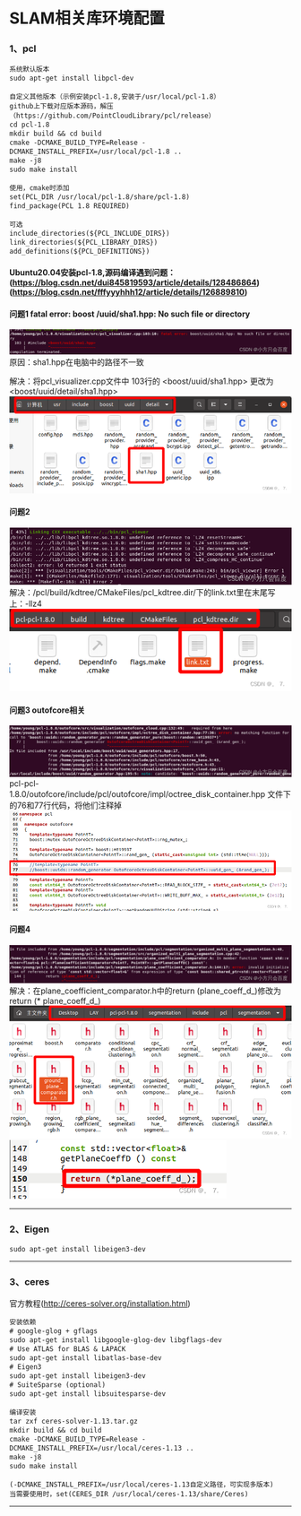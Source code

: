 # SLAM相关库环境配置

### 1、pcl
```
系统默认版本
sudo apt-get install libpcl-dev

自定义其他版本（示例安装pcl-1.8,安装于/usr/local/pcl-1.8）
github上下载对应版本源码，解压（https://github.com/PointCloudLibrary/pcl/release）
cd pcl-1.8
mkdir build && cd build
cmake -DCMAKE_BUILD_TYPE=Release -DCMAKE_INSTALL_PREFIX=/usr/local/pcl-1.8 ..
make -j8
sudo make install

使用，cmake时添加
set(PCL_DIR /usr/local/pcl-1.8/share/pcl-1.8)
find_package(PCL 1.8 REQUIRED)

可选
include_directories(${PCL_INCLUDE_DIRS})
link_directories(${PCL_LIBRARY_DIRS})
add_definitions(${PCL_DEFINITIONS})
```

#### Ubuntu20.04安装pcl-1.8,源码编译遇到问题：(https://blog.csdn.net/dui845819593/article/details/128486864)(https://blog.csdn.net/fffyyyhhh12/article/details/126889810)

#### 问题1 fatal error: boost /uuid/sha1.hpp: No such file or directory

![Alt text](image-8.png)
原因：sha1.hpp在电脑中的路径不一致

解决：将pcl_visualizer.cpp文件中 103行的 <boost/uuid/sha1.hpp> 更改为<boost/uuid/detail/sha1.hpp>
![Alt text](image-2.png)

#### 问题2

![Alt text](image-3.png)
解决：/pcl/build/kdtree/CMakeFiles/pcl_kdtree.dir/下的link.txt里在末尾写上：-llz4
![Alt text](image-7.png)

#### 问题3 outofcore相关

![Alt text](image-5.png)
pcl-pcl-1.8.0/outofcore/include/pcl/outofcore/impl/octree_disk_container.hpp 文件下的76和77行代码，将他们注释掉
![Alt text](image-6.png)

#### 问题4

![Alt text](image-9.png)
解决：在plane_coefficient_comparator.h中的return (plane_coeff_d_)修改为
return (* plane_coeff_d_)
![Alt text](image-10.png)
![Alt text](image-11.png)

---
### 2、Eigen
```
sudo apt-get install libeigen3-dev
```
---
### 3、ceres
官方教程(http://ceres-solver.org/installation.html)
```
安装依赖
# google-glog + gflags
sudo apt-get install libgoogle-glog-dev libgflags-dev
# Use ATLAS for BLAS & LAPACK
sudo apt-get install libatlas-base-dev
# Eigen3
sudo apt-get install libeigen3-dev
# SuiteSparse (optional)
sudo apt-get install libsuitesparse-dev

编译安装
tar zxf ceres-solver-1.13.tar.gz
mkdir build && cd build
cmake -DCMAKE_BUILD_TYPE=Release -DCMAKE_INSTALL_PREFIX=/usr/local/ceres-1.13 ..
make -j8
sudo make install

(-DCMAKE_INSTALL_PREFIX=/usr/local/ceres-1.13自定义路径，可实现多版本)
当需要使用时，set(CERES_DIR /usr/local/ceres-1.13/share/Ceres)
```
---